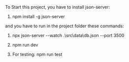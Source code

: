 To Start this project, you have to install json-server:

1. npm install -g json-server

and you have to run in the project folder these commands:

1. npx json-server --watch .\src\data\db.json --port 3500

2. npm run dev

3. For testing: npm run test